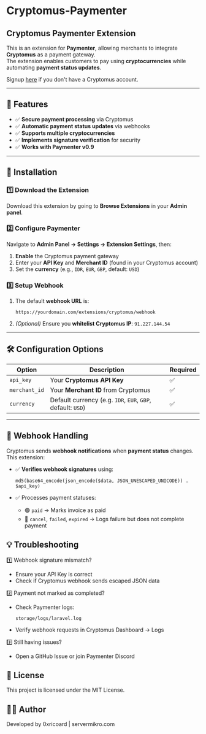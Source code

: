# Cryptomus-Paymenter

## Cryptomus Paymenter Extension

This is an extension for **Paymenter**, allowing merchants to integrate **Cryptomus** as a payment gateway.  
The extension enables customers to pay using **cryptocurrencies** while automating **payment status updates**. 

Signup [here](https://app.cryptomus.com/signup/?ref=74l2Z8) if you don't have a Cryptomus account.

---

## 🚀 Features

- ✅ **Secure payment processing** via Cryptomus  
- ✅ **Automatic payment status updates** via webhooks  
- ✅ **Supports multiple cryptocurrencies** 
- ✅ **Implements signature verification** for security  
- ✅ **Works with Paymenter v0.9**  

---

## 📌 Installation

### 1️⃣ Download the Extension  

Download this extension by going to **Browse Extensions** in your **Admin panel**.

### 2️⃣ Configure Paymenter  

Navigate to **Admin Panel → Settings → Extension Settings**, then:  
1. **Enable** the Cryptomus payment gateway  
2. Enter your **API Key** and **Merchant ID** (found in your Cryptomus account)  
3. Set the **currency** (e.g., `IDR`, `EUR`, `GBP`, default: `USD`)  

### 3️⃣ Setup Webhook  

1. The default **webhook URL** is:  

    ```
    https://yourdomain.com/extensions/cryptomus/webhook
    ```

2. *(Optional)* Ensure you **whitelist Cryptomus IP**: `91.227.144.54`  

---

## 🛠️ Configuration Options  

| Option       | Description                         | Required |
|--------------|-------------------------------------|----------|
| `api_key`    | Your **Cryptomus API Key**          | ✅        |
| `merchant_id`| Your **Merchant ID** from Cryptomus | ✅        |
| `currency`   | Default currency (e.g. `IDR`, `EUR`, `GBP`, default: `USD`) | ✅ |

---

## 🔄 Webhook Handling  

Cryptomus sends **webhook notifications** when **payment status** changes. This extension:  
- ✅ **Verifies webhook signatures** using:  

    ```
    md5(base64_encode(json_encode($data, JSON_UNESCAPED_UNICODE)) . $api_key)
    ```

- ✅ Processes payment statuses:
    - 🟢 `paid` → Marks invoice as paid
    - 🔴 `cancel`, `failed`, `expired` → Logs failure but does not complete payment

## 💡 Troubleshooting

1️⃣ Webhook signature mismatch?
- Ensure your API Key is correct
- Check if Cryptomus webhook sends escaped JSON data

2️⃣ Payment not marked as completed?
- Check Paymenter logs:

    ```
    storage/logs/laravel.log
    ```

- Verify webhook requests in Cryptomus Dashboard → Logs

3️⃣ Still having issues?
- Open a GitHub Issue or join Paymenter Discord

## 📝 License

This project is licensed under the MIT License.

## 👨‍💻 Author

Developed by 0xricoard | servermikro.com
